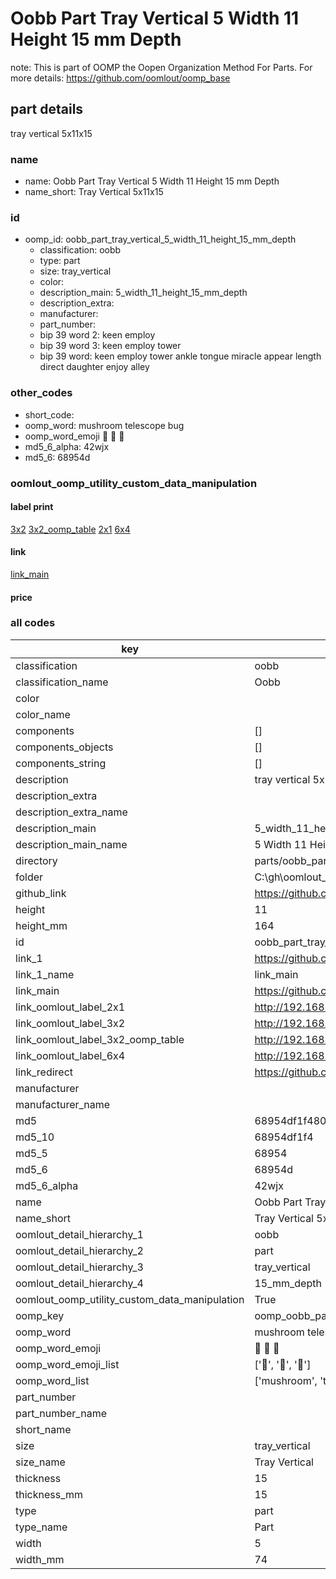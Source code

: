 # Oobb Part Tray Vertical 5 Width 11 Height 15 mm Depth  

note: This is part of OOMP the Oopen Organization Method For Parts. For more details: https://github.com/oomlout/oomp_base

##  part details
  



tray vertical 5x11x15



### name
* name: Oobb Part Tray Vertical 5 Width 11 Height 15 mm Depth
* name_short: Tray Vertical 5x11x15 
### id
* oomp_id: oobb_part_tray_vertical_5_width_11_height_15_mm_depth
  * classification: oobb
  * type: part
  * size: tray_vertical
  * color: 
  * description_main: 5_width_11_height_15_mm_depth
  * description_extra: 
  * manufacturer: 
  * part_number: 
  * bip 39 word 2: keen employ
  * bip 39 word 3: keen employ tower
  * bip 39 word: keen employ tower ankle tongue miracle appear length direct daughter enjoy alley

### other_codes
* short_code: 
* oomp_word: mushroom telescope bug
* oomp_word_emoji :mushroom: :telescope: :bug:
* md5_6_alpha: 42wjx
* md5_6: 68954d






### oomlout_oomp_utility_custom_data_manipulation
#### label print
[3x2](http://192.168.1.245:1112/?label=oomp%2042wjx)
[3x2_oomp_table](http://192.168.1.108:1112/?label=oomp%2042wjx)
[2x1](http://192.168.1.242:1112/?label=oomp%2042wjx)
[6x4](http://192.168.1.55:1112/?label=oomp%2042wjx)    

#### link

[link_main](https://github.com/oomlout/oomlout_oobb_version_4_generated_parts/tree/main/navigation_oomp/oobb/part/tray_vertical/5_width_11_height_15_mm_depth/part)                              

#### price







### all codes 
| key | value |  
| --- | --- |  
| classification | oobb |  
| classification_name | Oobb |  
| color |  |  
| color_name |  |  
| components | [] |  
| components_objects | [] |  
| components_string | [] |  
| description | tray vertical 5x11x15 |  
| description_extra |  |  
| description_extra_name |  |  
| description_main | 5_width_11_height_15_mm_depth |  
| description_main_name | 5 Width 11 Height 15 mm Depth |  
| directory | parts/oobb_part_tray_vertical_5_width_11_height_15_mm_depth |  
| folder | C:\gh\oomlout_oobb_version_4_generated_parts\parts\oobb_part_tray_vertical_5_width_11_height_15_mm_depth |  
| github_link | https://github.com/oomlout/oomlout_oomp_part_src/tree/main/parts/oobb_part_tray_vertical_5_width_11_height_15_mm_depth |  
| height | 11 |  
| height_mm | 164 |  
| id | oobb_part_tray_vertical_5_width_11_height_15_mm_depth |  
| link_1 | https://github.com/oomlout/oomlout_oobb_version_4_generated_parts/tree/main/navigation_oomp/oobb/part/tray_vertical/5_width_11_height_15_mm_depth/part |  
| link_1_name | link_main |  
| link_main | https://github.com/oomlout/oomlout_oobb_version_4_generated_parts/tree/main/navigation_oomp/oobb/part/tray_vertical/5_width_11_height_15_mm_depth/part |  
| link_oomlout_label_2x1 | http://192.168.1.242:1112/?label=oomp%2042wjx |  
| link_oomlout_label_3x2 | http://192.168.1.245:1112/?label=oomp%2042wjx |  
| link_oomlout_label_3x2_oomp_table | http://192.168.1.108:1112/?label=oomp%2042wjx |  
| link_oomlout_label_6x4 | http://192.168.1.55:1112/?label=oomp%2042wjx |  
| link_redirect | https://github.com/oomlout/oomlout_oobb_version_4_generated_parts/tree/main/parts/oobb_tray_vertical_05_11_15 |  
| manufacturer |  |  
| manufacturer_name |  |  
| md5 | 68954df1f480015235f23093cc523bcd |  
| md5_10 | 68954df1f4 |  
| md5_5 | 68954 |  
| md5_6 | 68954d |  
| md5_6_alpha | 42wjx |  
| name | Oobb Part Tray Vertical 5 Width 11 Height 15 mm Depth |  
| name_short | Tray Vertical 5x11x15  |  
| oomlout_detail_hierarchy_1 | oobb |  
| oomlout_detail_hierarchy_2 | part |  
| oomlout_detail_hierarchy_3 | tray_vertical |  
| oomlout_detail_hierarchy_4 | 15_mm_depth |  
| oomlout_oomp_utility_custom_data_manipulation | True |  
| oomp_key | oomp_oobb_part_tray_vertical_5_width_11_height_15_mm_depth |  
| oomp_word | mushroom telescope bug |  
| oomp_word_emoji | :mushroom: :telescope: :bug: |  
| oomp_word_emoji_list | [':mushroom:', ':telescope:', ':bug:'] |  
| oomp_word_list | ['mushroom', 'telescope', 'bug'] |  
| part_number |  |  
| part_number_name |  |  
| short_name |  |  
| size | tray_vertical |  
| size_name | Tray Vertical |  
| thickness | 15 |  
| thickness_mm | 15 |  
| type | part |  
| type_name | Part |  
| width | 5 |  
| width_mm | 74 |  
